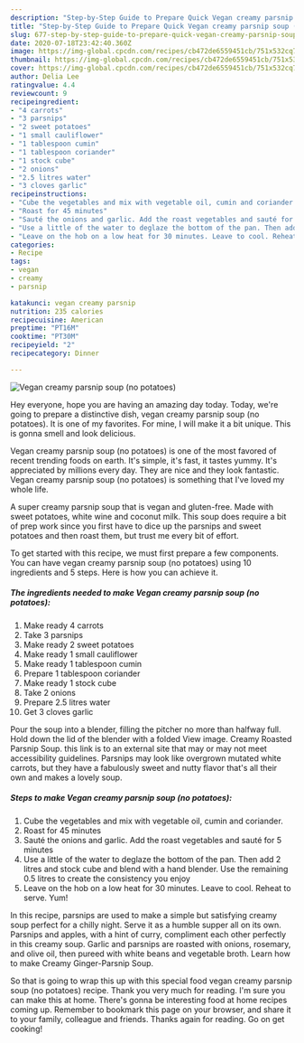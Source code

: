 ```yaml
---
description: "Step-by-Step Guide to Prepare Quick Vegan creamy parsnip soup (no potatoes)"
title: "Step-by-Step Guide to Prepare Quick Vegan creamy parsnip soup (no potatoes)"
slug: 677-step-by-step-guide-to-prepare-quick-vegan-creamy-parsnip-soup-no-potatoes
date: 2020-07-18T23:42:40.360Z
image: https://img-global.cpcdn.com/recipes/cb472de6559451cb/751x532cq70/vegan-creamy-parsnip-soup-no-potatoes-recipe-main-photo.jpg
thumbnail: https://img-global.cpcdn.com/recipes/cb472de6559451cb/751x532cq70/vegan-creamy-parsnip-soup-no-potatoes-recipe-main-photo.jpg
cover: https://img-global.cpcdn.com/recipes/cb472de6559451cb/751x532cq70/vegan-creamy-parsnip-soup-no-potatoes-recipe-main-photo.jpg
author: Delia Lee
ratingvalue: 4.4
reviewcount: 9
recipeingredient:
- "4 carrots"
- "3 parsnips"
- "2 sweet potatoes"
- "1 small cauliflower"
- "1 tablespoon cumin"
- "1 tablespoon coriander"
- "1 stock cube"
- "2 onions"
- "2.5 litres water"
- "3 cloves garlic"
recipeinstructions:
- "Cube the vegetables and mix with vegetable oil, cumin and coriander."
- "Roast for 45 minutes"
- "Sauté the onions and garlic. Add the roast vegetables and sauté for 5 minutes"
- "Use a little of the water to deglaze the bottom of the pan. Then add 2 litres and stock cube and blend with a hand blender. Use the remaining 0.5 litres to create the consistency you enjoy"
- "Leave on the hob on a low heat for 30 minutes. Leave to cool. Reheat to serve. Yum!"
categories:
- Recipe
tags:
- vegan
- creamy
- parsnip

katakunci: vegan creamy parsnip 
nutrition: 235 calories
recipecuisine: American
preptime: "PT16M"
cooktime: "PT30M"
recipeyield: "2"
recipecategory: Dinner

---
```



![Vegan creamy parsnip soup (no potatoes)](https://img-global.cpcdn.com/recipes/cb472de6559451cb/751x532cq70/vegan-creamy-parsnip-soup-no-potatoes-recipe-main-photo.jpg)

Hey everyone, hope you are having an amazing day today. Today, we're going to prepare a distinctive dish, vegan creamy parsnip soup (no potatoes). It is one of my favorites. For mine, I will make it a bit unique. This is gonna smell and look delicious.

Vegan creamy parsnip soup (no potatoes) is one of the most favored of recent trending foods on earth. It's simple, it's fast, it tastes yummy. It's appreciated by millions every day. They are nice and they look fantastic. Vegan creamy parsnip soup (no potatoes) is something that I've loved my whole life.

A super creamy parsnip soup that is vegan and gluten-free. Made with sweet potatoes, white wine and coconut milk. This soup does require a bit of prep work since you first have to dice up the parsnips and sweet potatoes and then roast them, but trust me every bit of effort.


To get started with this recipe, we must first prepare a few components. You can have vegan creamy parsnip soup (no potatoes) using 10 ingredients and 5 steps. Here is how you can achieve it.

<!--inarticleads1-->

##### The ingredients needed to make Vegan creamy parsnip soup (no potatoes):

1. Make ready 4 carrots
1. Take 3 parsnips
1. Make ready 2 sweet potatoes
1. Make ready 1 small cauliflower
1. Make ready 1 tablespoon cumin
1. Prepare 1 tablespoon coriander
1. Make ready 1 stock cube
1. Take 2 onions
1. Prepare 2.5 litres water
1. Get 3 cloves garlic


Pour the soup into a blender, filling the pitcher no more than halfway full. Hold down the lid of the blender with a folded View image. Creamy Roasted Parsnip Soup. this link is to an external site that may or may not meet accessibility guidelines. Parsnips may look like overgrown mutated white carrots, but they have a fabulously sweet and nutty flavor that&#39;s all their own and makes a lovely soup. 

<!--inarticleads2-->

##### Steps to make Vegan creamy parsnip soup (no potatoes):

1. Cube the vegetables and mix with vegetable oil, cumin and coriander.
1. Roast for 45 minutes
1. Sauté the onions and garlic. Add the roast vegetables and sauté for 5 minutes
1. Use a little of the water to deglaze the bottom of the pan. Then add 2 litres and stock cube and blend with a hand blender. Use the remaining 0.5 litres to create the consistency you enjoy
1. Leave on the hob on a low heat for 30 minutes. Leave to cool. Reheat to serve. Yum!


In this recipe, parsnips are used to make a simple but satisfying creamy soup perfect for a chilly night. Serve it as a humble supper all on its own. Parsnips and apples, with a hint of curry, compliment each other perfectly in this creamy soup. Garlic and parsnips are roasted with onions, rosemary, and olive oil, then pureed with white beans and vegetable broth. Learn how to make Creamy Ginger-Parsnip Soup. 

So that is going to wrap this up with this special food vegan creamy parsnip soup (no potatoes) recipe. Thank you very much for reading. I'm sure you can make this at home. There's gonna be interesting food at home recipes coming up. Remember to bookmark this page on your browser, and share it to your family, colleague and friends. Thanks again for reading. Go on get cooking!
